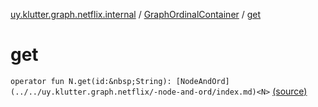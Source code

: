 [uy.klutter.graph.netflix.internal](../index.md) / [GraphOrdinalContainer](index.md) / [get](.)


# get
`operator fun N.get(id:&nbsp;String): [NodeAndOrd](../../uy.klutter.graph.netflix/-node-and-ord/index.md)<N>` [(source)](https://github.com/kohesive/klutter/blob/master/netflix-graph-jdk6/src/main/kotlin/uy/klutter/graph/netflix/internal/Ordinals.kt#L38)


